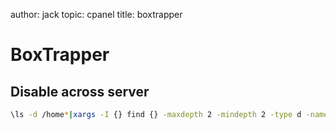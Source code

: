 author: jack
topic: cpanel
title: boxtrapper

BoxTrapper
==========

Disable across server
---------------------

```bash
\ls -d /home*|xargs -I {} find {} -maxdepth 2 -mindepth 2 -type d -name 'etc'|xargs -I{} find {} -name ".boxtrapperenable" -ls -delete
```